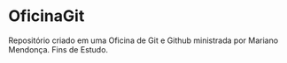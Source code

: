 # OficinaGit
Repositório criado em uma Oficina de Git e Github ministrada por Mariano Mendonça. Fins de Estudo.
